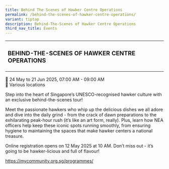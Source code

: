 ```yaml
---
title: Behind The Scenes of Hawker Centre Operations
permalink: /behind-the-scenes-of-hawker-centre-operations/
variant: tiptap
description: Behind-The-Scenes of Hawker Centre Operations
third_nav_title: Events
---
```

<table style="minWidth: 25px">
<colgroup>
<col>
</colgroup>
<tbody>
<tr>
<td rowspan="1" colspan="1">
<h3>BEHIND-THE-SCENES OF HAWKER CENTRE OPERATIONS </h3>
</td>
</tr>
</tbody>
</table>
<p>📆 24 May to 21 Jun 2025, 07:00 AM - 09:00 AM&nbsp;
<br>📍 Various locations</p>
<p>Step into the heart of Singapore’s UNESCO-recognised hawker culture with
an exclusive behind-the-scenes tour!</p>
<p>Meet the passionate hawkers who whip up the delicious dishes we all adore
and dive into the daily grind - from the crack of dawn preparations to
the exhilarating peak-hour rush (it’s like an art form, really). Plus,
learn how NEA officers help keep these iconic spots running smoothly, from
ensuring hygiene to maintaining the spaces that make hawker centers a national
treasure.</p>
<p>Online registration opens on 12 May 2025 at 10 AM. Don’t miss out - it’s
going to be hawker-licious and full of flavour!</p>
<p><a href="https://mycommunity.org.sg/programmes/" rel="noopener noreferrer nofollow" target="_blank">https://mycommunity.org.sg/programmes/</a>
</p>